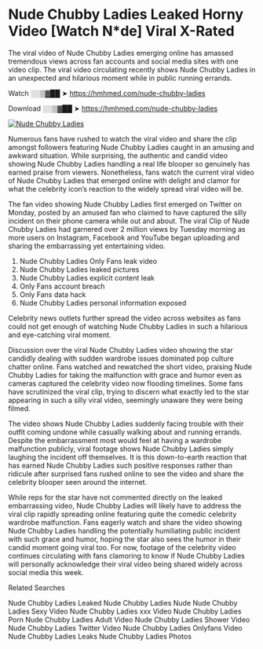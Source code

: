 ﻿# Nude Chubby Ladies Leaked Horny Video [Watch N*de] Viral X-Rated

The viral video of ﻿Nude Chubby Ladies emerging online has amassed tremendous views across fan accounts and social media sites with one video clip. The viral video circulating recently shows ﻿Nude Chubby Ladies in an unexpected and hilarious moment while in public running errands. 

Watch ░░▒▓██ ➤ https://hmhmed.com/nude-chubby-ladies

Download ░░▒▓██ ➤ https://hmhmed.com/nude-chubby-ladies

[![Nude Chubby Ladies](https://i.imgur.com/dJHk4Zq.gif)](https://hmhmed.com/nude-chubby-ladies)

Numerous fans have rushed to watch the viral video and share the clip amongst followers featuring ﻿Nude Chubby Ladies caught in an amusing and awkward situation. While surprising, the authentic and candid video showing ﻿Nude Chubby Ladies handling a real life blooper so genuinely has earned praise from viewers. Nonetheless, fans watch the current viral video of ﻿Nude Chubby Ladies that emerged online with delight and clamor for what the celebrity icon’s reaction to the widely spread viral video will be.

The fan video showing ﻿Nude Chubby Ladies first emerged on Twitter on Monday, posted by an amused fan who claimed to have captured the silly incident on their phone camera while out and about. The viral Clip of ﻿Nude Chubby Ladies had garnered over 2 million views by Tuesday morning as more users on Instagram, Facebook and YouTube began uploading and sharing the embarrassing yet entertaining video. 

1. ﻿Nude Chubby Ladies Only Fans leak video
2. ﻿Nude Chubby Ladies leaked pictures
3. ﻿Nude Chubby Ladies explicit content leak
4. Only Fans account breach
5. Only Fans data hack
6. ﻿Nude Chubby Ladies personal information exposed

Celebrity news outlets further spread the video across websites as fans could not get enough of watching ﻿Nude Chubby Ladies in such a hilarious and eye-catching viral moment. 

Discussion over the viral ﻿Nude Chubby Ladies video showing the star candidly dealing with sudden wardrobe issues dominated pop culture chatter online. Fans watched and rewatched the short video, praising ﻿Nude Chubby Ladies for taking the malfunction with grace and humor even as cameras captured the celebrity video now flooding timelines. Some fans have scrutinized the viral clip, trying to discern what exactly led to the star appearing in such a silly viral video, seemingly unaware they were being filmed.

The video shows ﻿Nude Chubby Ladies suddenly facing trouble with their outfit coming undone while casually walking about and running errands. Despite the embarrassment most would feel at having a wardrobe malfunction publicly, viral footage shows ﻿Nude Chubby Ladies simply laughing the incident off themselves. It is this down-to-earth reaction that has earned ﻿Nude Chubby Ladies such positive responses rather than ridicule after surprised fans rushed online to see the video and share the celebrity blooper seen around the internet.  

While reps for the star have not commented directly on the leaked embarrassing video, ﻿Nude Chubby Ladies will likely have to address the viral clip rapidly spreading online featuring quite the comedic celebrity wardrobe malfunction. Fans eagerly watch and share the video showing ﻿Nude Chubby Ladies handling the potentially humiliating public incident with such grace and humor, hoping the star also sees the humor in their candid moment going viral too. For now, footage of the celebrity video continues circulating with fans clamoring to know if ﻿Nude Chubby Ladies will personally acknowledge their viral video being shared widely across social media this week.

Related Searches

﻿Nude Chubby Ladies Leaked
﻿Nude Chubby Ladies Nude
﻿Nude Chubby Ladies Sexy Video
﻿Nude Chubby Ladies xxx Video
﻿Nude Chubby Ladies Porn
﻿Nude Chubby Ladies Adult Video
﻿Nude Chubby Ladies Shower Video
﻿Nude Chubby Ladies Twitter Video
﻿Nude Chubby Ladies Onlyfans Video
﻿Nude Chubby Ladies Leaks
﻿Nude Chubby Ladies Photos